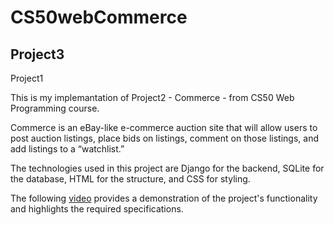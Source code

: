 # CS50webCommerce

## Project3

Project1

This is my implemantation of Project2 - Commerce - from CS50 Web Programming course.

Commerce is an eBay-like e-commerce auction site that will allow users to post auction listings, place bids on listings, comment on those listings, and add listings to a “watchlist.”

The technologies used in this project are Django for the backend, SQLite for the database, HTML for the structure, and CSS for styling.

The following  [video](https://www.youtube.com/watch?v=b1PCmRFC-A4) provides a demonstration of the project's functionality and highlights the required specifications.

